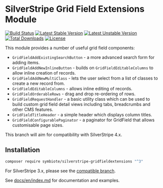 # SilverStripe Grid Field Extensions Module

[![Build Status](https://travis-ci.org/symbiote/silverstripe-gridfieldextensions.svg?branch=master)](https://travis-ci.org/symbiote/silverstripe-gridfieldextensions)
[![Latest Stable Version](https://poser.pugx.org/symbiote/silverstripe-gridfieldextensions/version.svg)](https://github.com/symbiote/silverstripe-gridfieldextensions/releases)
[![Latest Unstable Version](https://poser.pugx.org/symbiote/silverstripe-gridfieldextensions/v/unstable.svg)](https://packagist.org/packages/symbiote/silverstripe-gridfieldextensions)
[![Total Downloads](https://poser.pugx.org/symbiote/silverstripe-gridfieldextensions/downloads.svg)](https://packagist.org/packages/symbiote/silverstripe-gridfieldextensions)
[![License](https://poser.pugx.org/symbiote/silverstripe-gridfieldextensions/license.svg)](https://github.com/symbiote/silverstripe-gridfieldextensions/blob/master/LICENSE.md)

This module provides a number of useful grid field components:

* `GridFieldAddExistingSearchButton` - a more advanced search form for adding
  items.
* `GridFieldAddNewInlineButton` - builds on `GridFieldEditableColumns` to allow
  inline creation of records.
* `GridFieldAddNewMultiClass` - lets the user select from a list of classes to
  create a new record from.
* `GridFieldEditableColumns` - allows inline editing of records.
* `GridFieldOrderableRows` - drag and drop re-ordering of rows.
* `GridFieldRequestHandler` - a basic utility class which can be used to build
  custom grid field detail views including tabs, breadcrumbs and other CMS
  features.
* `GridFieldTitleHeader` - a simple header which displays column titles.
* `GridFieldConfigurablePaginator` - a paginator for GridField that allows customisable page sizes.

This branch will aim for compatibility with SilverStripe 4.x. 

## Installation
```bash
composer require symbiote/silverstripe-gridfieldextensions "^3"
```

For SilverStripe 3.x, please see the [compatible branch](https://github.com/symbiote/silverstripe-gridfieldextensions/tree/2).


See [docs/en/index.md](docs/en/index.md) for documentation and examples.

